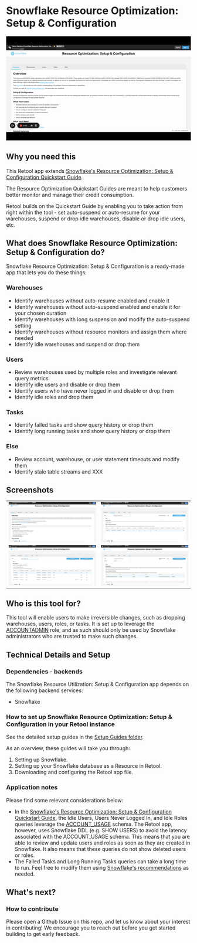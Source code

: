 # Snowflake Resource Optimization: Setup & Configuration

<p align="center">
<img src="./images/setup-config-demo.gif" alt="Incident Central demo gif" style="width: 600px;">
</p>

## Why you need this
This Retool app extends [Snowflake's Resource Optimization: Setup & Configuration Quickstart Guide](https://quickstarts.snowflake.com/guide/resource_optimization_setup/index.html?index=..%2F..index#0).

The Resource Optimization Quickstart Guides are meant to help customers better monitor and manage their credit consumption.

Retool builds on the Quickstart Guide by enabling you to take action from right within the tool - set auto-suspend or auto-resume for your warehouses, suspend or drop idle warehouses, disable or drop idle users, etc.

## What does Snowflake Resource Optimization: Setup & Configuration do?
Snowflake Resource Optimization: Setup & Configuration is a ready-made app that lets you do these things:
### Warehouses
- Identify warehouses without auto-resume enabled and enable it
- Identify warehouses without auto-suspend enabled and enable it for your chosen duration
- Identify warehouses with long suspension and modify the auto-suspend setting
- Identify warehouses without resource monitors and assign them where needed
- Identify idle warehouses and suspend or drop them
### Users
- Review warehouses used by multiple roles and investigate relevant query metrics
- Identify idle users and disable or drop them
- Identify users who have never logged in and disable or drop them
- Identify idle roles and drop them
### Tasks
- Identify failed tasks and show query history or drop them
- Identify long running tasks and show query history or drop them
### Else
- Review account, warehouse, or user statement timeouts and modify them
- Identify stale table streams and XXX


## Screenshots
<table>
  <tr>
    <td valign="top"><img src="./images/home-page.png"/></td>
    <td valign="top"><img src="./images/warehouses.png"/></td>
  </tr>
  <tr>
    <td valign="top"><img src="./images/users.png"/></td>
    <td valign="top"><img src="./images/statement-timeouts.png"/></td>
  </tr>
</table>

## Who is this tool for?
This tool will enable users to make irreversible changes, such as dropping warehouses, users, roles, or tasks. It is set up to leverage the [ACCOUNTADMIN](https://docs.snowflake.com/en/user-guide/security-access-control-considerations.html#using-the-accountadmin-role) role, and as such should only be used by Snowflake administrators who are trusted to make such changes.

## Technical Details and Setup
### Dependencies - backends
The Snowflake Resource Utilization: Setup & Configuration app depends on the following backend services:
- Snowflake

### How to set up Snowflake Resource Optimization: Setup & Configuration in your Retool instance
See the detailed setup guides in the [Setup Guides folder](./setup-guides).

As an overview, these guides will take you through:

1. Setting up Snowflake.
2. Setting up your Snowflake database as a Resource in Retool.
3. Downloading and configuring the Retool app file.

### Application notes
Please find some relevant considerations below:
- In the [Snowflake's Resource Optimization: Setup & Configuration Quickstart Guide](https://quickstarts.snowflake.com/guide/resource_optimization_setup/index.html?index=..%2F..index#0), the Idle Users, Users Never Logged In, and Idle Roles queries leverage the [ACCOUNT_USAGE](https://docs.snowflake.com/en/sql-reference/account-usage.html) schema. The Retool app, however, uses Snowflake DDL (e.g. SHOW USERS) to avoid the latency associated with the ACCOUNT_USAGE schema. This means that you are able to review and update users and roles as soon as they are created in Snowflake. It also means that these queries do not show deleted users or roles.
- The Failed Tasks and Long Running Tasks queries can take a long time to run. Feel free to modify them using [Snowflake's recommendations](https://docs.snowflake.com/en/sql-reference/account-usage/task_history.html#usage-notes) as needed.  


## What's next?
### How to contribute
Please open a Github Issue on this repo, and let us know about your interest in contributing! We encourage you to reach out before you get started building to get early feedback.
